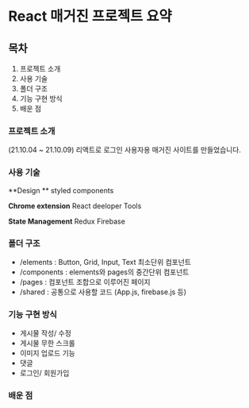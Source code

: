 # React 매거진 프로젝트 요약

## 목차
1. 프로젝트 소개 
2. 사용 기술
3. 폴더 구조
4. 기능 구현 방식
5. 배운 점  


### 프로젝트 소개
(21.10.04 ~ 21.10.09)
리액트로 로그인 사용자용 매거진 사이트를 만들었습니다. 

### 사용 기술
**Design ** 
styled components

**Chrome extension**
React deeloper Tools

**State Management**
Redux
Firebase

### 폴더 구조
- /elements : Button, Grid, Input, Text 최소단위 컴포넌트
- /components : elements와 pages의 중간단위 컴포넌트
- /pages : 컴포넌트 조합으로 이루어진 페이지
- /shared : 공통으로 사용할 코드 (App.js, firebase.js 등)

### 기능 구현 방식
- 게시물 작성/ 수정
- 게시물 무한 스크롤
- 이미지 업로드 기능
- 댓글
- 로그인/ 회원가입

### 배운 점


